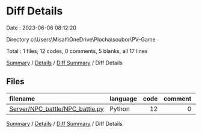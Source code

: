 # Diff Details

Date : 2023-06-06 08:12:20

Directory c:\\Users\\Misah\\OneDrive\\Plocha\\soubor\\PV-Game

Total : 1 files,  12 codes, 0 comments, 5 blanks, all 17 lines

[Summary](results.md) / [Details](details.md) / [Diff Summary](diff.md) / Diff Details

## Files
| filename | language | code | comment | blank | total |
| :--- | :--- | ---: | ---: | ---: | ---: |
| [Server/NPC_battle/NPC_battle.py](/Server/NPC_battle/NPC_battle.py) | Python | 12 | 0 | 5 | 17 |

[Summary](results.md) / [Details](details.md) / [Diff Summary](diff.md) / Diff Details